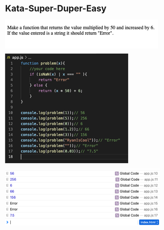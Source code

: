 # Kata-Super-Duper-Easy

![screen image](pic.png)

![code image](code.png)

![console image](con.png)
